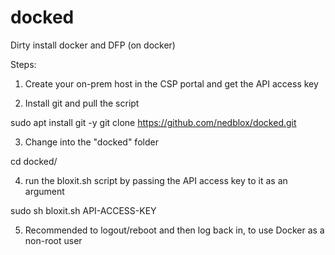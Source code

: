 # docked

Dirty install docker and DFP (on docker)

Steps:

1. Create your on-prem host in the CSP portal and get the API access key

2. Install git and pull the script

  sudo apt install git -y
  git clone https://github.com/nedblox/docked.git

3. Change into the "docked" folder

  cd docked/

4. run the bloxit.sh script by passing the API access key to it as an argument

  sudo sh bloxit.sh API-ACCESS-KEY

5. Recommended to logout/reboot and then log back in, to use Docker as a non-root user
